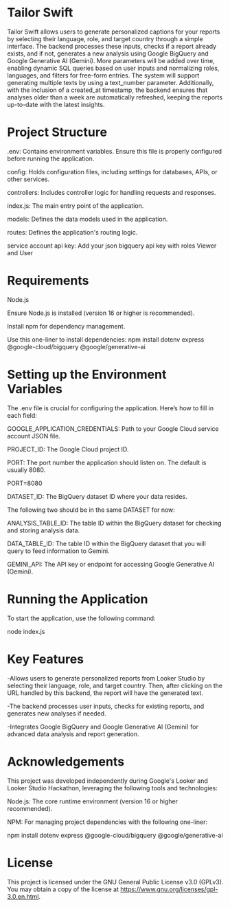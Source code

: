 # Tailor Swift
Tailor Swift allows users to generate personalized captions for your reports by selecting their language, role, and target country through a simple interface. The backend processes these inputs, checks if a report already exists, and if not, generates a new analysis using Google BigQuery and Google Generative AI (Gemini). 
More parameters will be added over time, enabling dynamic SQL queries based on user inputs and normalizing roles, languages, and filters for free-form entries. The system will support generating multiple texts by using a text_number parameter. Additionally, with the inclusion of a created_at timestamp, the backend ensures that analyses older than a week are automatically refreshed, keeping the reports up-to-date with the latest insights.

# Project Structure

.env: Contains environment variables. Ensure this file is properly configured before running the application.

config: Holds configuration files, including settings for databases, APIs, or other services.

controllers: Includes controller logic for handling requests and responses.

index.js: The main entry point of the application.

models: Defines the data models used in the application.

routes: Defines the application's routing logic.

service account api key: Add your json bigquery api key with roles Viewer and User

 # Requirements

Node.js

Ensure Node.js is installed (version 16 or higher is recommended).

Install npm for dependency management.

Use this one-liner to install dependencies: npm install dotenv express  @google-cloud/bigquery @google/generative-ai

# Setting up the Environment Variables

The .env file is crucial for configuring the application. Here’s how to fill in each field:

GOOGLE_APPLICATION_CREDENTIALS: Path to your Google Cloud service account JSON file. 

PROJECT_ID: The Google Cloud project ID. 

PORT: The port number the application should listen on. The default is usually 8080.

PORT=8080

DATASET_ID: The BigQuery dataset ID where your data resides.


 The following two should be in the same DATASET for now:

ANALYSIS_TABLE_ID: The table ID within the BigQuery dataset for checking and storing analysis data.

DATA_TABLE_ID: The table ID within the BigQuery dataset that you will query to feed information to Gemini.

GEMINI_API: The API key or endpoint for accessing Google Generative AI (Gemini).



# Running the Application

To start the application, use the following command:

node index.js

# Key Features

  -Allows users to generate personalized reports from Looker Studio by selecting their language, role, and target country. Then, after clicking on the URL handled by this backend, the report will have the generated text.

  -The backend processes user inputs, checks for existing reports, and generates new analyses if needed.

  -Integrates Google BigQuery and Google Generative AI (Gemini) for advanced data analysis and report generation.

# Acknowledgements
This project was developed independently during Google's Looker and Looker Studio Hackathon, leveraging the following tools and technologies:

Node.js: The core runtime environment (version 16 or higher recommended).

NPM: For managing project dependencies with the following one-liner:

npm install dotenv express @google-cloud/bigquery @google/generative-ai

# License

This project is licensed under the GNU General Public License v3.0 (GPLv3). You may obtain a copy of the license at https://www.gnu.org/licenses/gpl-3.0.en.html.

